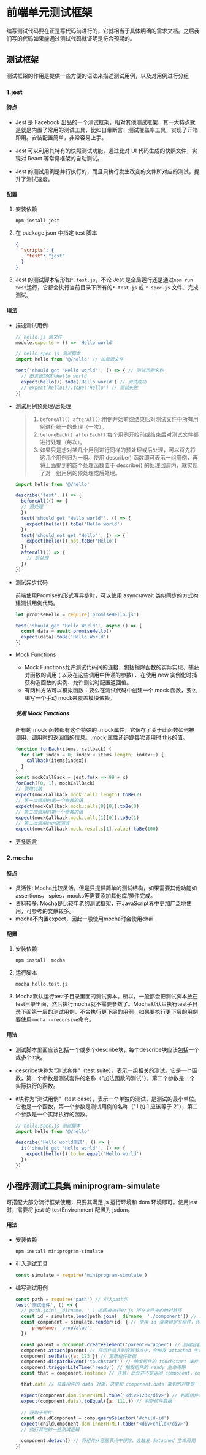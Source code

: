 # 前端单元测试框架

编写测试代码要在正是写代码前进行的，它就相当于具体明确的需求文档。之后我们写的代码如果能通过测试代码就证明是符合预期的。

## 测试框架

测试框架的作用是提供一些方便的语法来描述测试用例，以及对用例进行分组

### 1.jest

#### 特点

- Jest 是 Facebook 出品的一个测试框架，相对其他测试框架，其一大特点就是就是内置了常用的测试工具，比如自带断言、测试覆盖率工具，实现了开箱即用。安装配置简单，非常容易上手。

- Jest 可以利用其特有的快照测试功能，通过比对 UI 代码生成的快照文件，实现对 React 等常见框架的自动测试。

- Jest 的测试用例是并行执行的，而且只执行发生改变的文件所对应的测试，提升了测试速度。

#### 配置

1. 安装依赖

    ```
    npm install jest
    ```

2. 在 package.json 中指定 test 脚本

    ```json
    {
      "scripts": {
        "test": "jest"
      }
    }
    ```

3. Jest 的测试脚本名形如`*.test.js`，不论 Jest 是全局运行还是通过`npm run test`运行，它都会执行当前目录下所有的`*.test.js` 或 `*.spec.js` 文件、完成测试。

#### 用法

- 描述测试用例
  ```js
  // hello.js 源文件
  module.exports = () => 'Hello world'

  // hello.spec.js 测试脚本
  import hello from '@/hello' // 加载源文件

  test('should get "Hello world"', () => { // 测试用例名称
    // 断言返回值为Hello world
    expect(hello()).toBe('Hello world') // 测试成功
    // expect(hello()).toBe('Hello') // 测试失败
  })
  ```
- 测试用例预处理/后处理

  > 1. `beforeAll() afterAll()`:用例开始前或结束后对测试文件中所有用例进行统一的处理（一次）。
    > 2. `beforeEach() afterEach()`:每个用例开始前或结束后对测试文件都进行处理（每次）。
  > 3. 如果只是想对某几个用例进行同样的预处理或后处理，可以将先将这几个用例归为一组。使用 describe() 函数即可表示一组用例，再将上面提到的四个处理函数置于 describe() 的处理回调内，就实现了对一组用例的预处理或后处理。

  ```js
  import hello from '@/hello'

  describe('test', () => {
    beforeAll(() => {
    // 预处理
    })
    test('should get "Hello world"', () => {
      expect(hello()).toBe('Hello world')
    })
    test('should not get "Hello"', () => {
      expect(hello()).not.toBe('Hello')
    })
    afterAll(() => {
      // 后处理
    })
  })
  ```
- 测试异步代码

  前端使用Promise的形式写异步时，可以使用 async/await 类似同步的方式构建测试用例代码。

  ```js
  let promiseHello = require('promiseHello.js')

  test('should get "Hello World"', async () => {
    const data = await promiseHello()
    expect(data).toBe('Hello World')
  })
  ```

- Mock Functions

  - Mock Functions允许测试代码间的连接，包括擦除函数的实际实现、捕获对函数的调用 ( 以及在这些调用中传递的参数) 、在使用 new 实例化时捕获构造函数的实例、允许测试时配置返回值。
  - 有两种方法可以模拟函数：要么在测试代码中创建一个 mock 函数，要么编写一个手动 mock来覆盖模块依赖。

  ##### 使用 Mock Functions

  所有的 mock 函数都有这个特殊的 .mock属性，它保存了关于此函数如何被调用、调用时的返回值的信息。.mock 属性还追踪每次调用时 this的值。

  ```js
  function forEach(items, callback) {
    for (let index = 0; index < items.length; index++) {
      callback(items[index])
    }
  }
  const mockCallBack = jest.fn(x => 99 + x)
  forEach([0, 1], mockCallBack)
  // 调用次数
  expect(mockCallback.mock.calls.length).toBe(2)
  // 第一次调用时第一个参数的值
  expect(mockCallback.mock.calls[0][0]).toBe(0)
  // 第二次调用时第一个参数的值
  expect(mockCallback.mock.calls[1][0]).toBe(1)
  // 第二次调用时的返回值
  expect(mockCallback.mock.results[1].value).toBe(100)
  ```

- [更多断言](https://www.jianshu.com/p/c1b5676c1edd)


### 2.mocha

#### 特点

- 灵活性: Mocha比较灵活，但是只提供简单的测试结构，如果需要其他功能如assertions， spies，mocks等需要添加其他库/插件完成。
- 资料较多: Mocha是比较年老的测试框架，在JavaScript界中更加广泛地使用，可参考的文献较多。
- mocha不内置expect，因此一般使用mocha时会使用chai

#### 配置

1. 安装依赖

    ```
    npm install  mocha
    ```

2. 运行脚本

    ```
    mocha hello.test.js
    ```

3. Mocha默认运行test子目录里面的测试脚本。所以，一般都会把测试脚本放在test目录里面，然后执行mocha就不需要参数了。Mocha默认只执行test子目录下面第一层的测试用例，不会执行更下层的用例。如果要执行更下层的用例要使用`mocha --recursive`命令。

#### 用法

- 测试脚本里面应该包括一个或多个describe块，每个describe块应该包括一个或多个it块。

- describe块称为"测试套件"（test suite），表示一组相关的测试。它是一个函数，第一个参数是测试套件的名称（"加法函数的测试"），第二个参数是一个实际执行的函数。

- it块称为"测试用例"（test case），表示一个单独的测试，是测试的最小单位。它也是一个函数，第一个参数是测试用例的名称（"1 加 1 应该等于 2"），第二个参数是一个实际执行的函数。

  ```js
  // hello.spec.js 测试脚本
  import hello from '@/hello' 

  describe('Hello world测试', () => {
    it('should get "Hello world"', () => { 
      expect(hello()).to.be.equal('Hello world') 
    })
  })
  ```


## 小程序测试工具集 miniprogram-simulate

可搭配大部分流行框架使用，只要其满足 js 运行环境和 dom 环境即可。使用jest时，需要将 jest 的 testEnvironment 配置为 jsdom。

#### 用法

- 安装依赖
  ```
  npm install miniprogram-simulate
  ```
- 引入测试工具

  ```js
  const simulate = require('miniprogram-simulate')
  ```
- 编写测试用例

  ```js
  const path = require('path') // 引入path包
  test('测试组件', () => {
    // path.join(__dirname, '') 返回被执行的 js 所在文件夹的绝对路径
    const id = simulate.load(path.join(__dirname, './component')) // 加载自定义组件，返回组件 id
    const component = simulate.render(id, { // 使用 id 渲染自定义组件，传入初始渲染 props，返回组件封装实例
        propName: 'propValue',
    })

    const parent = document.createElement('parent-wrapper') // 创建容器节点
    component.attach(parent) // 将组件插入到容器节点中，会触发 attached 生命周期
    component.setData({a: 123,}) // 更新组件数据
    component.dispatchEvent('touchstart') // 触发组件的 touchstart 事件 // 事件触发为异步
    component.triggerLifeTime('ready') // 触发组件的 ready 生命周期
    const that = component.instance // 注意，此处并不是返回 component，component 是在组件实例上再封装了一层的对象，而这里返回的是组件实例，即组件方法定义里的 this

    that.data // 获取组件的 data 对象，这里和 component.data 拿到的对象是一样的

    expect(component.dom.innerHTML).toBe('<div>123</div>') // 判断组件渲染结果
    expect(component.data).toEqual({a: 111,}) // 判断组件数据
    
    // 获取子组件
    const childComponent = comp.querySelector('#child-id')
    expect(childComponent.dom.innerHTML).toBe('<div>child</div>')
    // 执行其他的一些测试逻辑

    component.detach() // 将组件从容器节点中移除，会触发 detached 生命周期
  })
  ```

